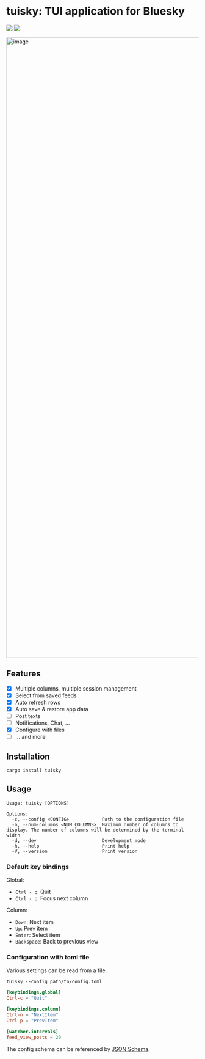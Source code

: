 # tuisky: TUI application for Bluesky

[![](https://img.shields.io/crates/v/tuisky)](https://crates.io/crates/tuisky)
[![](https://img.shields.io/crates/l/atrium-api)](https://github.com/sugyan/tuisky/blob/main/LICENSE)

<img width="1624" alt="image" src="https://github.com/sugyan/tuisky/assets/80381/09f02bc2-eb9a-4a6a-8c0c-105cbcda09de">

## Features

- [x] Multiple columns, multiple session management
- [x] Select from saved feeds
- [x] Auto refresh rows
- [x] Auto save & restore app data
- [ ] Post texts
- [ ] Notifications, Chat, ...
- [x] Configure with files
- [ ] ... and more

## Installation

```
cargo install tuisky
```

## Usage

```
Usage: tuisky [OPTIONS]

Options:
  -c, --config <CONFIG>            Path to the configuration file
  -n, --num-columns <NUM_COLUMNS>  Maximum number of columns to display. The number of columns will be determined by the terminal width
  -d, --dev                        Development mode
  -h, --help                       Print help
  -V, --version                    Print version
```

### Default key bindings

Global:

- `Ctrl - q`: Quit
- `Ctrl - o`: Focus next column

Column:

- `Down`: Next item
- `Up`: Prev item
- `Enter`: Select item
- `Backspace`: Back to previous view


### Configuration with toml file

Various settings can be read from a file.

```
tuisky --config path/to/config.toml
```

```toml
[keybindings.global]
Ctrl-c = "Quit"

[keybindings.column]
Ctrl-n = "NextItem"
Ctrl-p = "PrevItem"

[watcher.intervals]
feed_view_posts = 20
```

The config schema can be referenced by [JSON Schema](./config/tuisky.config.schema.json).

